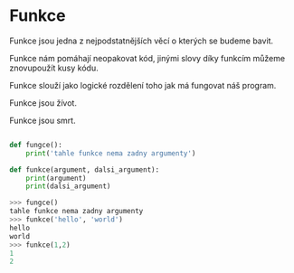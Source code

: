 # Funkce

Funkce jsou jedna z nejpodstatnějších věcí o kterých se budeme bavit.

Funkce nám pomáhají neopakovat kód, jinými slovy díky funkcím můžeme 
znovupoužít kusy kódu.

Funkce slouží jako logické rozdělení toho jak má fungovat náš program.

Funkce jsou žívot.

Funkce jsou smrt.

```python

def fungce():
	print('tahle funkce nema zadny argumenty')

def funkce(argument, dalsi_argument):
	print(argument)
	print(dalsi_argument)

```
```python
>>> fungce()
tahle funkce nema zadny argumenty
>>> funkce('hello', 'world')
hello
world
>>> funkce(1,2)
1
2
```
